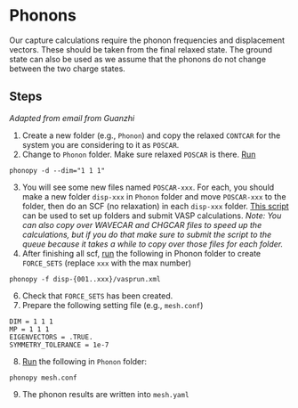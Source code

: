 # Phonons

Our capture calculations require the phonon frequencies and displacement vectors. These should be taken from the final relaxed state. The ground state can also be used as we assume that the phonons do not change between the two charge states. 

## Steps
_Adapted from email from Guanzhi_

1. Create a new folder (e.g., `Phonon`) and copy the relaxed `CONTCAR` for the system you are considering to it as `POSCAR`.
2. Change to `Phonon` folder. Make sure relaxed `POSCAR` is there. [Run](../Scripts/onyx/run_Phonopy_dispGen.scr)
```
phonopy -d --dim="1 1 1"
```
3. You will see some new files named `POSCAR-xxx`. For each, you should make a new folder `disp-xxx` in `Phonon` folder and move `POSCAR-xxx` to the folder, then do an SCF (no relaxation) in each `disp-xxx` folder. [This script](../Scripts/submitVASPBatch.scr) can be used to set up folders and submit VASP calculations. _Note: You can also copy over WAVECAR and CHGCAR files to speed up the calculations, but if you do that make sure to submit the script to the queue because it takes a while to copy over those files for each folder._
5. After finishing all scf, [run](../Scripts/onyx/run_Phonopy_forceGen.scr) the following in Phonon folder to create `FORCE_SETS` (replace `xxx` with the max number)
```
phonopy -f disp-{001..xxx}/vasprun.xml
```
6. Check that `FORCE_SETS` has been created.
7. Prepare the following setting file (e.g., `mesh.conf`)
```
DIM = 1 1 1
MP = 1 1 1
EIGENVECTORS = .TRUE.
SYMMETRY_TOLERANCE = 1e-7
```
8. [Run](../Scripts/onyx/run_Phonopy_meshGen.scr) the following in `Phonon` folder:
```
phonopy mesh.conf
```
9. The phonon results are written into `mesh.yaml`
